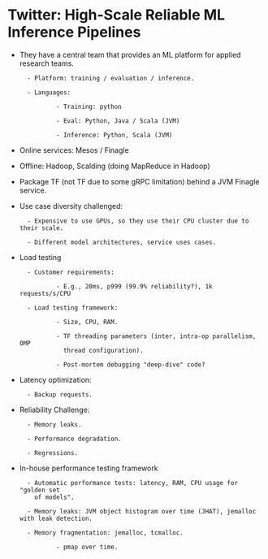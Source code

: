 # Twitter: High-Scale Reliable ML Inference Pipelines

- They have a central team that provides an ML platform for applied research
  teams.

        - Platform: training / evaluation / inference.

        - Languages:

                - Training: python

                - Eval: Python, Java / Scala (JVM)

                - Inference: Python, Scala (JVM)

- Online services: Mesos / Finagle

- Offline: Hadoop, Scalding (doing MapReduce in Hadoop)

- Package TF (not TF due to some gRPC limitation) behind a JVM Finagle service.

- Use case diversity challenged:

        - Expensive to use GPUs, so they use their CPU cluster due to their scale.

        - Different model architectures, service uses cases.

- Load testing

        - Customer requirements:

                - E.g., 20ms, p999 (99.9% reliability?), 1k requests/s/CPU

        - Load testing framework:

                - Size, CPU, RAM.

                - TF threading parameters (inter, intra-op parallelism, OMP
                  thread configuration).

                - Post-mortem debugging "deep-dive" code?

- Latency optimization:

        - Backup requests.

- Reliability Challenge:

        - Memory leaks.

        - Performance degradation.

        - Regressions.

- In-house performance testing framework

        - Automatic performance tests: latency, RAM, CPU usage for "golden set
          of models".

        - Memory leaks: JVM object histogram over time (JHAT), jemalloc with leak detection.

        - Memory fragmentation: jemalloc, tcmalloc.

                - pmap over time.
